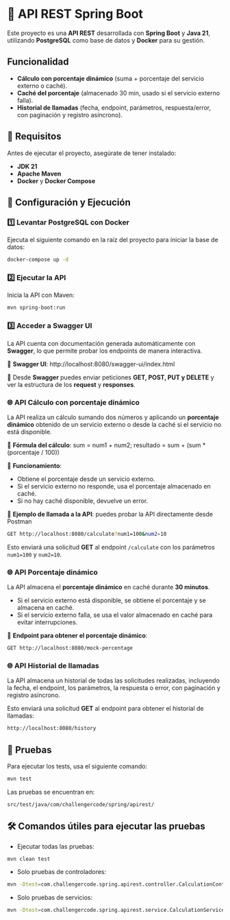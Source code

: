 # 📌 **API REST Spring Boot**
Este proyecto es una **API REST** desarrollada con **Spring Boot** y **Java 21**, utilizando **PostgreSQL** como base de datos y **Docker** para su gestión.
## Funcionalidad

- **Cálculo con porcentaje dinámico** (suma + porcentaje del servicio externo o caché).
- **Caché del porcentaje** (almacenado 30 min, usado si el servicio externo falla).
- **Historial de llamadas** (fecha, endpoint, parámetros, respuesta/error, con paginación y registro asíncrono).


## 🚀 **Requisitos**
Antes de ejecutar el proyecto, asegúrate de tener instalado:

- **JDK 21**
- **Apache Maven**
- **Docker** y **Docker Compose**

## 🔧 **Configuración y Ejecución**

### 1️⃣ **Levantar PostgreSQL con Docker**
Ejecuta el siguiente comando en la raíz del proyecto para iniciar la base de datos:
```bash
docker-compose up -d
```

### 2️⃣ **Ejecutar la API**
Inicia la API con Maven:
```bash
mvn spring-boot:run
```

### 3️⃣ **Acceder a Swagger UI**
La API cuenta con documentación generada automáticamente con **Swagger**, lo que permite probar los endpoints de manera interactiva.

🔗 **Swagger UI**: http://localhost:8080/swagger-ui/index.html

📌 Desde **Swagger** puedes enviar peticiones **GET, POST, PUT y DELETE** y ver la estructura de los **request** y **responses**.


### 🌐 API Cálculo con porcentaje dinámico

La API realiza un cálculo sumando dos números y aplicando un **porcentaje dinámico** obtenido de un servicio externo o desde la caché si el servicio no está disponible.

📌 **Fórmula del cálculo**:
sum = num1 + num2;
resultado =  sum + (sum * (porcentaje / 100))

🔹 **Funcionamiento**:
- Obtiene el porcentaje desde un servicio externo.
- Si el servicio externo no responde, usa el porcentaje almacenado en caché.
- Si no hay caché disponible, devuelve un error.

📌 **Ejemplo de llamada a la API**:
puedes probar la API directamente desde Postman

```bash
GET http://localhost:8080/calculate?num1=100&num2=10
```
Esto enviará una solicitud **GET** al endpoint `/calculate` con los parámetros `num1=100` y `num2=10`.

### 🌐 API Porcentaje dinámico

La API almacena el **porcentaje dinámico** en caché durante **30 minutos**.

- Si el servicio externo está disponible, se obtiene el porcentaje y se almacena en caché.
- Si el servicio externo falla, se usa el valor almacenado en caché para evitar interrupciones.

📌 **Endpoint para obtener el porcentaje dinámico**:

```bash
GET http://localhost:8080/mock-percentage
```

### 🌐 API Historial de llamadas

La API almacena un historial de todas las solicitudes realizadas, incluyendo la fecha, el endpoint, los parámetros, la respuesta o error, con paginación y registro asíncrono.

Esto enviará una solicitud **GET** al endpoint para obtener el historial de llamadas:

```bash
http://localhost:8080/history
```

## 🧪 **Pruebas**
Para ejecutar los tests, usa el siguiente comando:
```bash
mvn test
```
Las pruebas se encuentran en:
```plaintext
src/test/java/com/challengercode/spring/apirest/
```

## 🛠️ **Comandos útiles para ejecutar las pruebas**

- Ejecutar todas las pruebas:
```bash
mvn clean test
```

- Solo pruebas de controladores:
```bash
mvn -Dtest=com.challengercode.spring.apirest.controller.CalculationControllerTest test
```

- Solo pruebas de servicios:
```bash
mvn -Dtest=com.challengercode.spring.apirest.service.CalculationServiceUnitTest test
```

